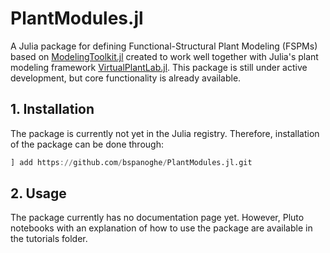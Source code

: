 # PlantModules.jl

A Julia package for defining Functional-Structural Plant Modeling (FSPMs) based on [ModelingToolkit.jl](https://github.com/SciML/ModelingToolkit.jl) created to work well together with Julia's plant modeling framework [VirtualPlantLab.jl](https://github.com/VirtualPlantLab/VirtualPlantLab.jl).
This package is still under active development, but core functionality is already available. 

## 1. Installation

The package is currently not yet in the Julia registry. Therefore, installation of the package can be done through:
```julia
] add https://github.com/bspanoghe/PlantModules.jl.git
```

## 2. Usage

The package currently has no documentation page yet. However, Pluto notebooks with an explanation of how to use the package are available in the tutorials folder.